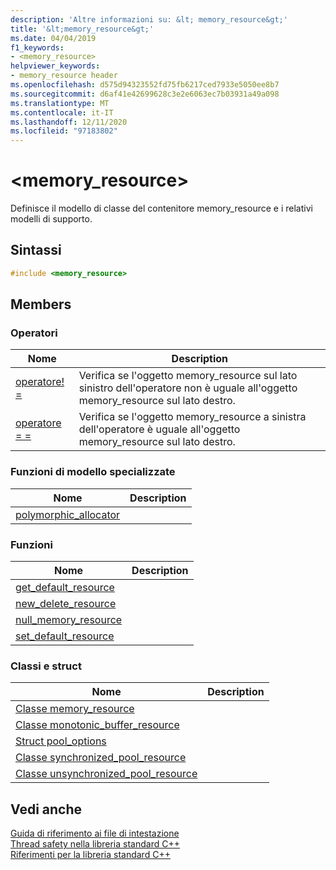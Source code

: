 ```yaml
---
description: 'Altre informazioni su: &lt; memory_resource&gt;'
title: '&lt;memory_resource&gt;'
ms.date: 04/04/2019
f1_keywords:
- <memory_resource>
helpviewer_keywords:
- memory_resource header
ms.openlocfilehash: d575d94323552fd75fb6217ced7933e5050ee8b7
ms.sourcegitcommit: d6af41e42699628c3e2e6063ec7b03931a49a098
ms.translationtype: MT
ms.contentlocale: it-IT
ms.lasthandoff: 12/11/2020
ms.locfileid: "97183802"
---
```

# <a name="ltmemory_resourcegt"></a>&lt;memory_resource&gt;

Definisce il modello di classe del contenitore memory_resource e i relativi modelli di supporto.

## <a name="syntax"></a>Sintassi

```cpp
#include <memory_resource>
```

## <a name="members"></a>Members

### <a name="operators"></a>Operatori

|Nome|Description|
|-|-|
|[operatore! =](../standard-library/memory-resource-operators.md#op_neq)|Verifica se l'oggetto memory_resource sul lato sinistro dell'operatore non è uguale all'oggetto memory_resource sul lato destro.|
|[operatore = =](../standard-library/memory-resource-operators.md#op_eq_eq)|Verifica se l'oggetto memory_resource a sinistra dell'operatore è uguale all'oggetto memory_resource sul lato destro.|

### <a name="specialized-template-functions"></a>Funzioni di modello specializzate

|Nome|Description|
|-|-|
|[polymorphic_allocator](../standard-library/memory-resource-functions.md#poly_alloc)||

### <a name="functions"></a>Funzioni

|Nome|Description|
|-|-|
|[get_default_resource](../standard-library/memory-resource-functions.md#get_default)||
|[new_delete_resource](../standard-library/memory-resource-functions.md#new_delete)||
|[null_memory_resource](../standard-library/memory-resource-functions.md#null_memory)||
|[set_default_resource](../standard-library/memory-resource-functions.md#set_default)||

### <a name="classes-and-structs"></a>Classi e struct

|Nome|Description|
|-|-|
|[Classe memory_resource](../standard-library/memory-resource-class.md)||
|[Classe monotonic_buffer_resource](../standard-library/monotonic-buffer-resource-class.md)||
|[Struct pool_options](../standard-library/pool-options-structure.md)||
|[Classe synchronized_pool_resource](../standard-library/synchronized-pool-resource-class.md)||
|[Classe unsynchronized_pool_resource](../standard-library/unsynchronized-pool-resource-class.md)||

## <a name="see-also"></a>Vedi anche

[Guida di riferimento ai file di intestazione](../standard-library/cpp-standard-library-header-files.md)\
[Thread safety nella libreria standard C++](../standard-library/thread-safety-in-the-cpp-standard-library.md)\
[Riferimenti per la libreria standard C++](../standard-library/cpp-standard-library-reference.md)
